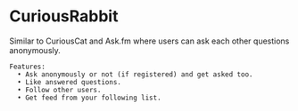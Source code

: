 # CuriousRabbit
Similar to CuriousCat and Ask.fm where users can ask each other questions anonymously.

    Features: 
      • Ask anonymously or not (if registered) and get asked too.
      • Like answered questions.
      • Follow other users.
      • Get feed from your following list.  
